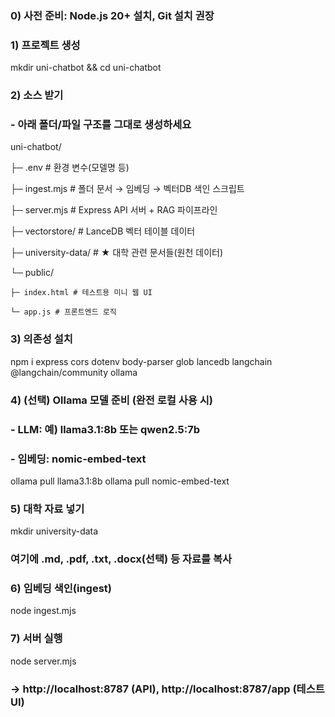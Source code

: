 ### 0) 사전 준비: Node.js 20+ 설치, Git 설치 권장
### 1) 프로젝트 생성
mkdir uni-chatbot && cd uni-chatbot


### 2) 소스 받기
### - 아래 폴더/파일 구조를 그대로 생성하세요 

uni-chatbot/

├─ .env # 환경 변수(모델명 등)

├─ ingest.mjs # 폴더 문서 → 임베딩 → 벡터DB 색인 스크립트

├─ server.mjs # Express API 서버 + RAG 파이프라인

├─ vectorstore/ # LanceDB 벡터 테이블 데이터

├─ university-data/ # ★ 대학 관련 문서들(원천 데이터)

└─ public/

    ├─ index.html # 테스트용 미니 웹 UI

    └─ app.js # 프론트엔드 로직

### 3) 의존성 설치
npm i express cors dotenv body-parser glob lancedb langchain @langchain/community ollama


### 4) (선택) Ollama 모델 준비 (완전 로컬 사용 시)
### - LLM: 예) llama3.1:8b 또는 qwen2.5:7b
### - 임베딩: nomic-embed-text
ollama pull llama3.1:8b
ollama pull nomic-embed-text


### 5) 대학 자료 넣기
mkdir university-data
### 여기에 .md, .pdf, .txt, .docx(선택) 등 자료를 복사


### 6) 임베딩 색인(ingest)
node ingest.mjs


### 7) 서버 실행
node server.mjs
### → http://localhost:8787 (API), http://localhost:8787/app (테스트 UI)



